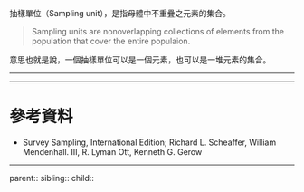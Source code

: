 抽樣單位（Sampling unit），是指母體中不重疊之元素的集合。

>Sampling units are  nonoverlapping collections of elements from the population that cover the entire populaion.

意思也就是說，一個抽樣單位可以是一個元素，也可以是一堆元素的集合。
- - -

- - -
# 參考資料
- Survey Sampling, International Edition; Richard L. Scheaffer, William Mendenhall. III, R. Lyman Ott, Kenneth G. Gerow
- - -
parent::
sibling::
child::